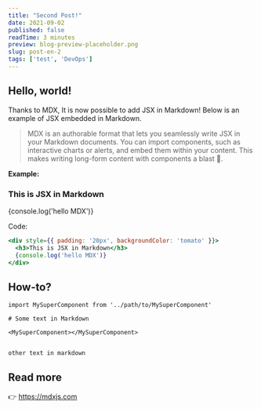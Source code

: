 ```yaml
---
title: "Second Post!"
date: 2021-09-02
published: false
readTime: 3 minutes
preview: blog-preview-placeholder.png
slug: post-en-2
tags: ['test', 'DevOps']
---
```


## Hello, world!

Thanks to MDX, It is now possible to add JSX in Markdown! Below is an example of JSX embedded in Markdown. <br />

> MDX is an authorable format that lets you seamlessly write JSX in your Markdown documents. You can import components, such as interactive charts or alerts, and embed them within your content. This makes writing long-form content with components a blast 🚀.


**Example:**

<div style={{ padding: '20px', backgroundColor: 'tomato' }}>
  <h3>This is JSX in Markdown</h3>
  {console.log('hello MDX')}
</div>

Code:

```jsx
<div style={{ padding: '20px', backgroundColor: 'tomato' }}>
  <h3>This is JSX in Markdown</h3>
  {console.log('hello MDX')}
</div>
```


## How-to?

```jsx{5}
import MySuperComponent from '../path/to/MySuperComponent'

# Some text in Markdown

<MySuperComponent></MySuperComponent>


other text in markdown
```

## Read more

👉 https://mdxjs.com
